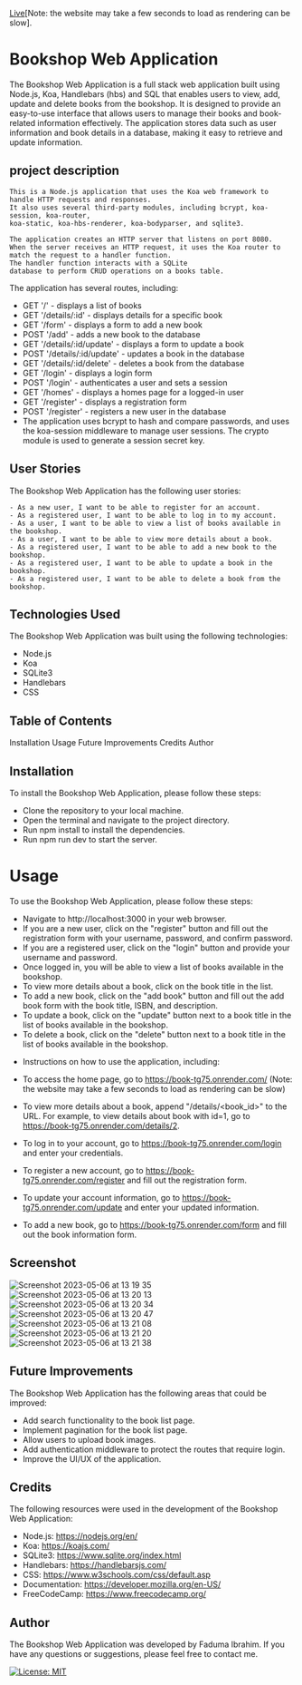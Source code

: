 [Live](https://book-tg75.onrender.com/)[Note: the website may take a few seconds to load as rendering can be slow].
# Bookshop Web Application

The Bookshop Web Application is a full stack web application built using Node.js, Koa, Handlebars (hbs) and SQL that enables users to view, add, update and delete books from the bookshop. It is designed to provide an easy-to-use interface that allows users to manage their books and book-related information effectively. The application stores data such as user information and book details in a database, making it easy to retrieve and update information.

## project description 
```
This is a Node.js application that uses the Koa web framework to handle HTTP requests and responses. 
It also uses several third-party modules, including bcrypt, koa-session, koa-router, 
koa-static, koa-hbs-renderer, koa-bodyparser, and sqlite3.

The application creates an HTTP server that listens on port 8080. 
When the server receives an HTTP request, it uses the Koa router to match the request to a handler function. 
The handler function interacts with a SQLite 
database to perform CRUD operations on a books table.
```
The application has several routes, including:

- GET '/' - displays a list of books
- GET '/details/:id' - displays details for a specific book
- GET '/form' - displays a form to add a new book
- POST '/add' - adds a new book to the database
- GET '/details/:id/update' - displays a form to update a book
- POST '/details/:id/update' - updates a book in the database
- GET '/details/:id/delete' - deletes a book from the database
- GET '/login' - displays a login form
- POST '/login' - authenticates a user and sets a session
- GET '/homes' - displays a homes page for a logged-in user
- GET '/register' - displays a registration form
- POST '/register' - registers a new user in the database
- The application uses bcrypt to hash and compare passwords, and uses the koa-session middleware to manage user sessions. The crypto module is used to generate a session secret key.

## User Stories
The Bookshop Web Application has the following user stories:
```
- As a new user, I want to be able to register for an account.
- As a registered user, I want to be able to log in to my account.
- As a user, I want to be able to view a list of books available in the bookshop.
- As a user, I want to be able to view more details about a book.
- As a registered user, I want to be able to add a new book to the bookshop.
- As a registered user, I want to be able to update a book in the bookshop.
- As a registered user, I want to be able to delete a book from the bookshop.
```
## Technologies Used
The Bookshop Web Application was built using the following technologies:

* Node.js
* Koa
* SQLite3
* Handlebars
* CSS

## Table of Contents
Installation
Usage
Future Improvements
Credits
Author

## Installation
To install the Bookshop Web Application, please follow these steps:

- Clone the repository to your local machine.
- Open the terminal and navigate to the project directory.
- Run npm install to install the dependencies.
- Run npm run dev to start the server.

# Usage
To use the Bookshop Web Application, please follow these steps:

- Navigate to http://localhost:3000 in your web browser.
- If you are a new user, click on the "register" button and fill out the registration form with your username, password, and confirm password.
- If you are a registered user, click on the "login" button and provide your username and password.
- Once logged in, you will be able to view a list of books available in the bookshop.
- To view more details about a book, click on the book title in the list.
- To add a new book, click on the "add book" button and fill out the add book form with the book title, ISBN, and description.
- To update a book, click on the "update" button next to a book title in the list of books available in the bookshop.
- To delete a book, click on the "delete" button next to a book title in the list of books available in the bookshop.

* Instructions on how to use the application, including:

- To access the home page, go to https://book-tg75.onrender.com/ (Note: the website may take a few seconds to load as rendering can be slow)

- To view more details about a book, append "/details/<book_id>" to the URL. For example, to view details about book with id=1, go to https://book-tg75.onrender.com/details/2.

- To log in to your account, go to https://book-tg75.onrender.com/login and enter your credentials.

- To register a new account, go to https://book-tg75.onrender.com/register and fill out the registration form.

- To update your account information, go to https://book-tg75.onrender.com/update and enter your updated information.

- To add a new book, go to https://book-tg75.onrender.com/form and fill out the book information form.

## Screenshot
![Screenshot 2023-05-06 at 13 19 35](https://user-images.githubusercontent.com/102771343/236623806-858f737d-dab6-4b43-8dd6-45d495cb16ad.png)
![Screenshot 2023-05-06 at 13 20 13](https://user-images.githubusercontent.com/102771343/236623811-58457754-eb57-4af9-b260-49a8db631780.png)
![Screenshot 2023-05-06 at 13 20 34](https://user-images.githubusercontent.com/102771343/236623816-004472dc-b095-4afb-b221-44a37fe6f55d.png)
![Screenshot 2023-05-06 at 13 20 47](https://user-images.githubusercontent.com/102771343/236623823-f7a3b5a4-543f-4761-b38e-e32348459999.png)
![Screenshot 2023-05-06 at 13 21 08](https://user-images.githubusercontent.com/102771343/236624896-147bc539-e2a2-4c28-b256-0423cd58f001.png)
![Screenshot 2023-05-06 at 13 21 20](https://user-images.githubusercontent.com/102771343/236623832-f8a2b007-985e-4d0f-bd5d-660e13940064.png)
![Screenshot 2023-05-06 at 13 21 38](https://user-images.githubusercontent.com/102771343/236623844-d637cb20-721a-4a94-959c-e18e9a0b5ac1.png)



## Future Improvements
 
The Bookshop Web Application has the following areas that could be improved:

- Add search functionality to the book list page.
- Implement pagination for the book list page.
- Allow users to upload book images.
- Add authentication middleware to protect the routes that require login.
- Improve the UI/UX of the application.

## Credits
The following resources were used in the development of the Bookshop Web Application:

- Node.js: https://nodejs.org/en/
- Koa: https://koajs.com/
- SQLite3: https://www.sqlite.org/index.html
- Handlebars: https://handlebarsjs.com/
- CSS: https://www.w3schools.com/css/default.asp
- Documentation: https://developer.mozilla.org/en-US/
- FreeCodeCamp: https://www.freecodecamp.org/
## Author
The Bookshop Web Application was developed by Faduma Ibrahim. If you have any questions or suggestions, please feel free to contact me.

[![License: MIT](https://img.shields.io/badge/License-MIT-yellow.svg)](https://opensource.org/licenses/MIT)
